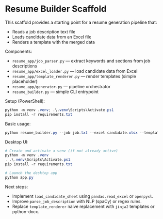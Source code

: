 # Resume Builder Scaffold

This scaffold provides a starting point for a resume generation pipeline that:
- Reads a job description text file
- Loads candidate data from an Excel file
- Renders a template with the merged data

Components:
- `resume_app/job_parser.py` — extract keywords and sections from job descriptions
- `resume_app/excel_loader.py` — load candidate data from Excel
- `resume_app/template_renderer.py` — render templates (simple placeholder)
- `resume_app/generator.py` — pipeline orchestrator
- `resume_builder.py` — simple CLI entrypoint

Setup (PowerShell):

```powershell
python -m venv .venv; .\.venv\Scripts\Activate.ps1
pip install -r requirements.txt
```

Basic usage:

```powershell
python resume_builder.py --job job.txt --excel candidate.xlsx --template template.txt --out out.txt
```

Desktop UI:

```powershell
# Create and activate a venv (if not already active)
python -m venv .venv
. .\.venv\Scripts\Activate.ps1
pip install -r requirements.txt

# Launch the desktop app
python app.py
```

Next steps:
- Implement `load_candidate_sheet` using `pandas.read_excel` or `openpyxl`.
- Improve `parse_job_description` with NLP (spaCy) or regex rules.
- Replace `template_renderer` naive replacement with `jinja2` templates or python-docx.

